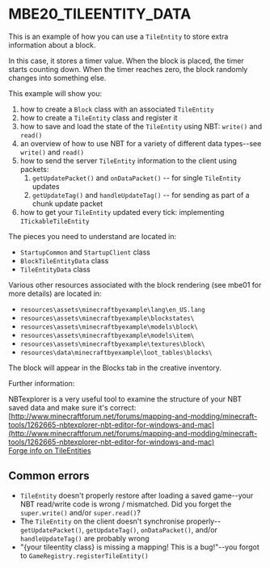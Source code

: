 # MBE20_TILEENTITY_DATA

This is an example of how you can use a `TileEntity` to store extra information about a block. 

In this case, it stores a timer value. When the block is placed, the timer starts counting down. When the timer reaches zero, the block randomly changes into something else.

This example will show you:

1. how to create a `Block` class with an associated `TileEntity`
1. how to create a `TileEntity` class and register it
1. how to save and load the state of the `TileEntity` using NBT: `write()` and `read()`
1. an overview of how to use NBT for a variety of different data types--see `write()` and `read()`
1. how to send the server `TileEntity` information to the client using packets:
    1. `getUpdatePacket()` and `onDataPacket()` -- for single `TileEntity` updates
    1. `getUpdateTag()` and `handleUpdateTag()` -- for sending as part of a chunk update packet
1. how to get your `TileEntity` updated every tick: implementing `ITickableTileEntity`

The pieces you need to understand are located in:

* `StartupCommon` and `StartupClient` class
* `BlockTileEntityData` class
* `TileEntityData` class

Various other resources associated with the block rendering (see mbe01 for more details) are located in:

* `resources\assets\minecraftbyexample\lang\en_US.lang`
* `resources\assets\minecraftbyexample\blockstates\`
* `resources\assets\minecraftbyexample\models\block\`
* `resources\assets\minecraftbyexample\models\item\`
* `resources\assets\minecraftbyexample\textures\block\`
* `resources\data\minecraftbyexample\loot_tables\blocks\` 

The block will appear in the Blocks tab in the creative inventory.

Further information:

NBTexplorer is a very useful tool to examine the structure of your NBT saved data and make sure it's correct: [http://www.minecraftforum.net/forums/mapping-and-modding/minecraft-tools/1262665-nbtexplorer-nbt-editor-for-windows-and-mac](http://www.minecraftforum.net/forums/mapping-and-modding/minecraft-tools/1262665-nbtexplorer-nbt-editor-for-windows-and-mac)<br>
[Forge info on TileEntities](https://mcforge.readthedocs.io/en/latest/tileentities/tileentity/)


## Common errors

* `TileEntity` doesn't properly restore after loading a saved game--your NBT read/write code is wrong / mismatched. Did you forget the `super.write()` and/or `super.read()`?
* The `TileEntity` on the client doesn't synchronise properly--`getUpdatePacket()`, `getUpdateTag()`, `onDataPacket()`, and/or `handleUpdateTag()` are probably wrong
* "{your tileentity class} is missing a mapping! This is a bug!"--you forgot to `GameRegistry.registerTileEntity()`


